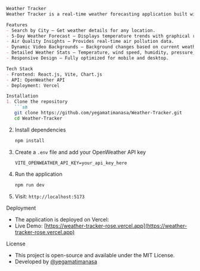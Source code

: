

```markdown
Weather Tracker
Weather Tracker is a real-time weather forecasting application built with React, Vite, and OpenWeather API. It features dynamic video backgrounds, live weather updates, a 5-day forecast, and air quality insights for an immersive user experience.

Features
- Search by City – Get weather details for any location.
- 5-Day Weather Forecast – Displays temperature trends with graphical representation.
- Air Quality Insights – Provides real-time air pollution data.
- Dynamic Video Backgrounds – Background changes based on current weather conditions.
- Detailed Weather Stats – Temperature, wind speed, humidity, pressure, and visibility.
- Responsive Design – Fully optimized for mobile and desktop.

Tech Stack
- Frontend: React.js, Vite, Chart.js
- API: OpenWeather API
- Deployment: Vercel

Installation
1. Clone the repository
   ```sh
   git clone https://github.com/yegamatimanasa/Weather-Tracker.git
   cd Weather-Tracker
   ```
2. Install dependencies
   ```sh
   npm install
   ```
3. Create a `.env` file and add your OpenWeather API key
   ```
   VITE_OPENWEATHER_API_KEY=your_api_key_here
   ```
4. Run the application
   ```sh
   npm run dev
   ```
5. Visit: `http://localhost:5173`

Deployment
- The application is deployed on Vercel:  
- Live Demo: [https://weather-tracker-rose.vercel.app](https://weather-tracker-rose.vercel.app)

License
- This project is open-source and available under the MIT License.
- Developed by [@yegamatimanasa](https://github.com/yegamatimanasa)
